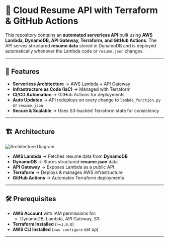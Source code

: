 # 🚀 Cloud Resume API with Terraform & GitHub Actions  

This repository contains an **automated serverless API** built using **AWS Lambda, DynamoDB, API Gateway, Terraform, and GitHub Actions**. The API serves structured **resume data** stored in DynamoDB and is deployed automatically whenever the Lambda code or `resume.json` changes.

---

## 🌟 Features  
- **Serverless Architecture** → AWS Lambda + API Gateway  
- **Infrastructure as Code (IaC)** → Managed with Terraform  
- **CI/CD Automation** → GitHub Actions for deployments  
- **Auto Updates** → API redeploys on every change to `lambda_function.py` or `resume.json`  
- **Secure & Scalable** → Uses S3-backed Terraform state for consistency  

---

## 🏗️ Architecture  

![Architecture Diagram](https://github.com/user-attachments/assets/b56b194c-155e-442a-80b0-63a4f7337abb)


- **AWS Lambda** → Fetches resume data from **DynamoDB**  
- **DynamoDB** → Stores structured **resume.json** data  
- **API Gateway** → Exposes Lambda as a public API  
- **Terraform** → Deploys & manages AWS infrastructure  
- **GitHub Actions** → Automates Terraform deployments  

---

## 🛠️ Prerequisites  

- **AWS Account** with IAM permissions for:
  - DynamoDB, Lambda, API Gateway, S3  
- **Terraform Installed** (`>=1.0.0`)  
- **AWS CLI Installed** (`aws configure` set up)  

---


